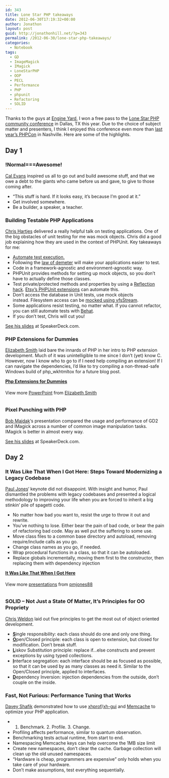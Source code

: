 ```yaml
---
id: 343
title: Lone Star PHP takeaways
date: 2012-06-30T17:19:32+00:00
author: Jonathon
layout: post
guid: http://jonathonhill.net/?p=343
permalink: /2012-06-30/lone-star-php-takeaways/
categories:
  - Notebook
tags:
  - GD
  - ImageMagick
  - IMagick
  - LoneStarPHP
  - OOP
  - PECL
  - Performance
  - PHP
  - phpunit
  - Refactoring
  - SOLID
---
```

Thanks to the guys at <a href="http://www.engineyard.com/" target="_blank">Engine Yard</a>, I won a free pass to the <a href="http://lonestarphp.com" target="_blank">Lone Star PHP</a> <a href="http://eventifier.co/event/lsp12" target="_blank">community conference</a> in Dallas, TX this year. Due to the choice of subject matter and presenters, I think I enjoyed this conference even more than [last year&#8217;s PHPCon](http://jonathonhill.net/2011-04-21/phpcon-day-1/) in Nashville. Here are some of the highlights.

## Day 1

### !Normal===Awesome!

<a href="http://calevans.com/" target="_blank">Cal Evans</a> inspired us all to go out and build awesome stuff, and that we owe a debt to the giants who came before us and gave, to give to those coming after.

  * &#8220;This stuff is hard. If it looks easy, it&#8217;s because I&#8217;m good at it.&#8221;
  * Get involved somewhere.
  * Be a builder, a speaker, a teacher.

### Building Testable PHP Applications

<a href="http://grumpy-testing.com/" target="_blank">Chris Hartjes</a> delivered a really helpful talk on testing applications. One of the big obstacles of unit testing for me was mock objects. Chris did a good job explaining how they are used in the context of PHPUnit. Key takeaways for me:

  * <span style="text-decoration: underline;">Automate test execution.</span>
  * Following the <a href="http://en.wikipedia.org/wiki/Law_of_Demeter" target="_blank">law of demeter</a> will make your applications easier to test.
  * Code in a framework-agnostic and environment-agnostic way.
  * PHPUnit provides methods for setting up mock objects, so you don&#8217;t have to actually define those classes.
  * Test private/protected methods and properties by using a <a href="http://www.gpug.ca/2012/06/02/testing-protected-methods-with-phpunit/" target="_blank">Reflection hack</a>. <a href="https://github.com/etsy/phpunit-extensions" target="_blank">Etsy&#8217;s PHPUnit extensions</a> can automate this.
  * Don&#8217;t access the database in Unit tests, use mock objects instead. Filesystem access can be <a href="http://tech.vg.no/2011/03/09/mocking-the-file-system-using-phpunit-and-vfsstream/" target="_blank">mocked using vfsStream</a>.
  * Some applications resist testing, no matter what. If you cannot refactor, you can still automate tests with <a href="http://behat.org/" target="_blank">Behat</a>.
  * If you don&#8217;t test, Chris will cut you!

<a href="https://speakerdeck.com/u/grumpycanuck/p/building-testable-php-applications" target="_blank">See his slides</a> at SpeakerDeck.com.

### PHP Extensions for Dummies

<a href="http://emsmith.net/" target="_blank">Elizabeth Smith</a> laid bare the innards of PHP in her intro to PHP extension development. Much of it was unintelligible to me since I don&#8217;t (yet) know C. However, now I know who to go to if I need help compiling an extension! If I can navigate the dependencies, I&#8217;d like to try compiling a non-thread-safe Windows build of php_wkhtmltox for a future blog post.

<div id="__ss_13500035" style="width: 425px;">
  <strong style="display: block; margin: 12px 0 4px;"><a title="Php Extensions for Dummies" href="http://www.slideshare.net/auroraeosrose/php-extensions-elizabeths-mac-book-air" target="_blank">Php Extensions for Dummies</a></strong> </p> 
  
  <div style="padding: 5px 0 12px;">
    View more <a href="http://www.slideshare.net/thecroaker/death-by-powerpoint" target="_blank">PowerPoint</a> from <a href="http://www.slideshare.net/auroraeosrose" target="_blank">Elizabeth Smith</a>
  </div>
</div>

### Pixel Punching with PHP

<a href="http://catch404.net/" target="_blank">Bob Majdak</a>&#8216;s presentation compared the usage and performance of GD2 and IMagick across a number of common image manipulation tasks. IMagick is better in almost every way.

<a href="https://speakerdeck.com/u/bobmajdakjr/p/pixel-punching-with-php" target="_blank">See his slides</a> at SpeakerDeck.com.

## Day 2

### It Was Like That When I Got Here: Steps Toward Modernizing a Legacy Codebase

<a href="http://paul-m-jones.com" target="_blank">Paul Jones</a>&#8216; keynote did not disappoint. With insight and humor, Paul dismantled the problems with legacy codebases and presented a logical methodology to improving your life when you are forced to inherit a big stinkin&#8217; pile of spagetti code.

  * No matter how bad you want to, resist the urge to throw it out and rewrite.
  * You&#8217;ve nothing to lose. Either bear the pain of bad code, or bear the pain of refactoring bad code. May as well put the suffering to some use.
  * Move class files to a common base directory and autoload, removing require/include calls as you go.
  * Change class names as you go, if needed.
  * Wrap procedural functions in a class, so that it can be autoloaded.
  * Replace globals incrementally, moving them first to the constructor, then replacing them with dependency injection

<div style="width:425px" id="__ss_13505608">
  <strong style="display:block;margin:12px 0 4px"><a href="http://www.slideshare.net/pmjones88/it-was-like-that-when-i-got-here" title="It Was Like That When I Got Here" target="_blank">It Was Like That When I Got Here</a></strong> </p> 
  
  <div style="padding:5px 0 12px">
    View more <a href="http://www.slideshare.net/" target="_blank">presentations</a> from <a href="http://www.slideshare.net/pmjones88" target="_blank">pmjones88</a>
  </div></p>
</div>

### SOLID &#8211; Not Just a State Of Matter, It&#8217;s Principles for OO Propriety

<a href="http://www.chrisweldon.net/" target="_blank">Chris Weldon</a> laid out five principles to get the most out of object oriented development.

  * <span style="text-decoration: underline;"><strong>S</strong></span>ingle responsibility: each class should do one and only one thing.
  * <span style="text-decoration: underline;"><strong>O</strong></span>pen/Closed principle: each class is open to extension, but closed for modification. Don&#8217;t break stuff.
  * <span style="text-decoration: underline;"><strong>L</strong></span>iskov Substitution principle: replace if&#8230;else constructs and prevent exceptions by using typed collections.
  * <span style="text-decoration: underline;"><strong>I</strong></span>nterface segregation: each interface should be as focused as possible, so that it can be used by as many classes as need it. Similar to the Open/Closed principle, applied to interfaces.
  * <span style="text-decoration: underline;"><strong>D</strong></span>ependency Inversion: injection dependencies from the outside, don&#8217;t couple on the inside.

### Fast, Not Furious: Performance Tuning that Works

<a href="http://daveyshafik.com/" target="_blank">Davey Shafik</a> demonstrated how to use <a href="http://pecl.php.net/package/xhprof" target="_blank">xhprof</a>/<a href="https://github.com/preinheimer/xhprof" target="_blank">xh-gui</a> and <a href="http://memcached.org/" target="_blank">Memcache</a> to optimize your PHP application.

  * 1. Benchmark. 2. Profile. 3. Change.
  * Profiling affects performance, similar to quantum observation.
  * Benchmarking tests actual runtime, from start to end.
  * Namespacing Memcache keys can help overcome the 1MB size limit
  * Create new namespaces, don&#8217;t clear the cache. Garbage collection will clean up the old unused namespaces.
  * &#8220;Hardware is cheap, programmers are expensive&#8221; only holds when you take care of your hardware.
  * Don&#8217;t make assumptions, test everything sequentially.